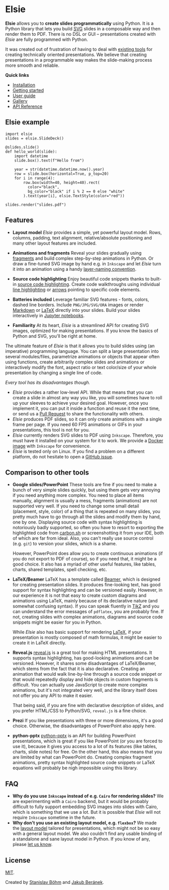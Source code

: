 # Elsie
**Elsie** allows you to **create slides programmatically** using Python. It is a Python library
that lets you build [SVG](https://en.wikipedia.org/wiki/Scalable_Vector_Graphics) slides in a
composable way and then render them to PDF. There is no DSL or GUI – presentations created with
*Elsie* are fully programmed with Python.

It was created out of frustration of having to deal with
[existing tools](#comparison-to-other-tools) for creating technically oriented
presentations. We believe that creating presentations in a programmable way
makes the slide-making process more smooth and reliable.

**Quick links**

- [Installation](installation.md)
- [Getting started](getting_started.md)
- [User guide](userguide/basics.md)
- [Gallery](gallery.md)
- [API Reference](apidoc)

## Elsie example
```elsie,skip=3:-1
import elsie
slides = elsie.SlideDeck()

@slides.slide()
def hello_world(slide):
    import datetime
    slide.box().text(f"Hello from")

    year = str(datetime.datetime.now().year)
    row = slide.box(horizontal=True, p_top=20)
    for i in range(4):
        row.box(width=40, height=40).rect(
          color="black",
          bg_color="black" if i % 2 == 0 else "white"
        ).text(year[i], elsie.TextStyle(color="red"))

slides.render("slides.pdf")
```

## Features
- **Layout model** *Elsie* provides a simple, yet powerful layout model. Rows, columns, padding,
text alignment, relative/absolute positioning and many other layout features are included.

- **Animations and fragments** Reveal your slides gradually using
[fragments](userguide/revealing.md) and build complex step-by-step animations in Python. Or draw a
fine-tuned SVG image by hand e.g. in `Inkscape` and let *Elsie* turn it into an animation using a
handy [layer-naming convention](userguide/images.md#embedding-fragments-in-images).

- **Source code highlighting** Enjoy beautiful code snippets thanks to built-in
[source code highlighting](userguide/syntax_highlighting.md). Create code walkthroughs using
individual [line highlighting](userguide/syntax_highlighting.md#line-and-inline-boxes) or
[arrows](userguide/shapes.md#arrow-heads) pointing to specific code elements.

- **Batteries included** Leverage familiar SVG features - fonts, colors, dashed line borders.
Include `PNG/JPG/SVG/ORA` images or render [Markdown](userguide/markdown.md) or
[LaTeX](userguide/latex.md) directly into your slides. Build your slides interactively in
[Jupyter notebooks](userguide/jupyter.md).

- **Familiarity** At its heart, *Elsie* is a streamlined API for creating SVG images, optimized for
making presentations. If you know the basics of Python and SVG, you'll be right at home.

The ultimate feature of *Elsie* is that it allows you to build slides using (an imperative)
programming language. You can split a large presentation into several modules/files, parametrize
animations or objects that appear often using functions, create arbitrarily complex slides and
animations or interactively modify the font, aspect ratio or text color/size of your whole
presentation by changing a single line of code.

*Every tool has its disadvantages though.*

- *Elsie* provides a rather low-level API. While that means that you can create a slide in almost
any way you like, you will sometimes have to roll up your sleeves to achieve your desired goal.
However, once you implement it, you can put it inside a function and reuse it the next time, or
send us a [Pull Request](https://github.com/spirali/elsie/pulls) to share the functionality with
others.
- *Elsie* produces PDF slides, so it can only create animations with a single frame per page.
If you need 60 FPS animations or GIFs in your presentations, this tool is not for you.
- *Elsie* currently renders SVG slides to PDF using `Inkscape`. Therefore, you must have it
installed on your system for it to work. We provide a
[Docker image](installation.md#docker-installation) with `Inkscape` for convenience.
- *Elsie* is tested only on Linux. If you find a problem on a different platform, do not hesitate
to open a [GitHub issue](https://github.com/spirali/elsie/issues/new).

## Comparison to other tools
- **Google slides/PowerPoint**
These tools are fine if you need to make a bunch of very simple slides quickly, but using them
gets very annoying if you need anything more complex. You need to place all items manually,
alignment is usually a mess, fragments (animations) are not supported very well. If you need to
change some small detail (placement, style, color) of a thing that is repeated on many slides, you
pretty much have to go through all the slides and modify them by hand, one by one. Displaying source
code with syntax highlighting is notoriously badly supported, so often you have to resort to
exporting the highlighted code from [carbon.sh](https://carbon.sh) or screenshotting it from your
IDE, both of which are far from ideal. Also, you can't really use source control (e.g. `git`) to
version your slides, which is a shame.

    However, PowerPoint does allow you to create continuous animations (if you do not export to PDF
    of course), so if you need that, it might be a good choice. It also has a myriad of other
    useful features, like tables, charts, shared templates, spell checking, etc.

- **LaTeX/Beamer**
LaTeX has a template called [Beamer](https://www.overleaf.com/learn/latex/beamer), which is
designed for creating presentation slides. It produces fine-looking text, has good support for
syntax highlighting and can be versioned easily. However, in our experience it is not that easy to
create custom diagrams and animations using LaTeX, mainly because of its declarative nature
(and somewhat confusing syntax). If you can speak fluently in
[TikZ](https://www.overleaf.com/learn/latex/TikZ_package) and you can understand the error messages
of `pdflatex`, you are probably fine. If not, creating slides with complex animations, diagrams and
source code snippets might be easier for you in Python.

    While *Elsie* also has basic support for rendering [LaTeX](userguide/latex.md), if your
    presentation is mostly composed of math formulas, it might be easier to create it in LaTeX
    directly.

- **Reveal.js**
[reveal.js](https://revealjs.com) is a great tool for making HTML presentations. It supports syntax
highlighting, has good-looking animations and can be versioned. However, it shares some disadvantages
of LaTeX/Beamer, which stems from the fact that it is also declarative. Creating an animation that
would walk line-by-line through a source code snippet or that would repeatedly display and hide
objects in custom fragments is difficult. You can actually use JavaScript to create more complex
animations, but it's not integrated very well, and the library itself does not offer you any API
to make it easier.

    That being said, if you are fine with declarative description of slides, and you prefer
    HTML/CSS to Python/SVG, `reveal.js` is a fine choice.

- **Prezi**
If you like presentations with three or more dimensions, it's a good choice. Otherwise, the
disadvantages of PowerPoint also apply here.

- **python-pptx**
[python-pptx](https://python-pptx.readthedocs.io/en/latest/) is an API for building PowerPoint
presentations, which is great if you like PowerPoint (or you are forced to use it), because it
gives you access to a lot of its features (like tables, charts, slide notes) for free. On the
other hand, this also means that you are limited by what can PowerPoint do. Creating complex
fragment animations, pretty syntax highlighted source code snippets or LaTeX equations will
probably be nigh impossible using this library.

## FAQ
- **Why do you use `Inkscape` instead of e.g. `Cairo` for rendering slides?**
We are experimenting with a `Cairo` backend, but it would be probably difficult to fully support
embedding SVG images into slides with Cairo, which is something that we use a lot. But it is
possible that *Elsie* will not require `Inkscape` sometime in the future.
- **Why don't you use an existing layout model, e.g. `flexbox`?**
We made the [layout model](userguide/layout.md) tailored for presentations, which might not be
so easy with a general layout model. We also couldn't find any usable binding of a standalone and
sane layout model in Python. If you know of any, please
[let us know](https://github.com/spirali/elsie/issues).

## License
[MIT](https://github.com/spirali/elsie/blob/master/LICENSE).

Created by [Stanislav Böhm](https://github.com/spirali) and
[Jakub Beránek](https://github.com/kobzol).
